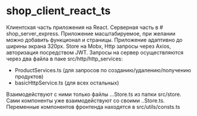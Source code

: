 # shop_client_react_ts
Клиентская часть приложения на React. Серверная часть в # shop_server_express.
Приложение масштабируемое, при желании можно добавить функционал и страницы.
Приложение адаптивно до ширины экрана 320px.
Store на Mobx, Http запросы через Axios, авторизация посредством JWT.
Запросы на сервер осуществляются через два файла в паке src/http/http_services:
 - ProductServices.ts (для запросов по созданию/удалению/получению продуктов)
 - basicHttpService.ts (для всех остальных)

Взаимодействуют с ними только файлы ...Store.ts из папки src/store. Сами компоненты уже взаимодействуют со своими ..Store.ts.
Переменные компонентов фронтенда находятся в src/utils/consts.ts

